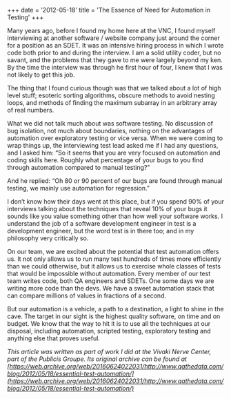 +++
date = '2012-05-18'
title = 'The Essence of Need for Automation in Testing'
+++

Many years ago, before I found my home here at the VNC, I found myself interviewing at another software / website company just around the corner for a position as an SDET. It was an intensive hiring process in which I wrote code both prior to and during the interview. I am a solid utility coder, but no savant, and the problems that they gave to me were largely beyond my ken. By the time the interview was through he first hour of four, I knew that I was not likely to get this job.

The thing that I found curious though was that we talked about a lot of high level stuff; esoteric sorting algorithms, obscure methods to avoid nesting loops, and methods of finding the maximum subarray in an arbitrary array of real numbers.

What we did not talk much about was software testing. No discussion of bug isolation, not much about boundaries, nothing on the advantages of automation over exploratory testing or vice versa. When we were coming to wrap things up, the interviewing test lead asked me if I had any questions, and I asked him: “So it seems that you are very focused on automation and coding skills here. Roughly what percentage of your bugs to you find through automation compared to manual testing?”

And he replied: “Oh 80 or 90 percent of our bugs are found through manual testing, we mainly use automation for regression.”

I don’t know how their days went at this place, but if you spend 90% of your interviews talking about the techniques that reveal 10% of your bugs it sounds like you value something other than how well your software works. I understand the job of a software development engineer in test is a development engineer, but the word test is in there too; and in my philosophy very critically so.

On our team, we are excited about the potential that test automation offers us. It not only allows us to run many test hundreds of times more efficiently than we could otherwise, but it allows us to exercise whole classes of tests that would be impossible without automation. Every member of our test team writes code, both QA engineers and SDETs. One some days we are writing more code than the devs. We have a sweet automation stack that can compare millions of values in fractions of a second.

But our automation is a vehicle, a path to a destination, a light to shine in the cave. The target in our sight is the highest quality software, on time and on budget. We know that the way to hit it is to use all the techniques at our disposal, including automation, scripted testing, exploratory testing and anything else that proves useful.


*This article was written as part of work I did at the Vivaki Nerve Center, part of the Publicis Groupe. Its original archive can be found at [https://web.archive.org/web/20160624022031/http://www.qathedata.com/blog/2012/05/18/essential-test-automation/](https://web.archive.org/web/20160624022031/http://www.qathedata.com/blog/2012/05/18/essential-test-automation/)*
